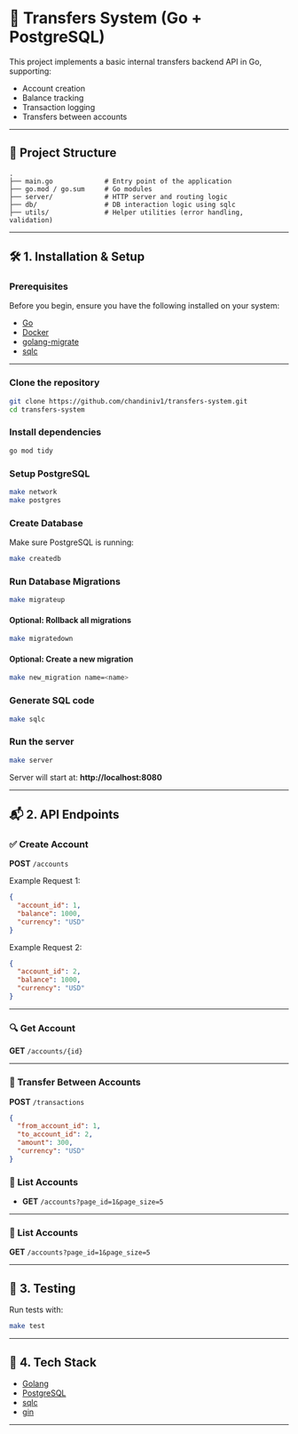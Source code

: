 # 🔐 Transfers System (Go + PostgreSQL)

This project implements a basic internal transfers backend API in Go, supporting:

- Account creation
- Balance tracking
- Transaction logging
- Transfers between accounts

---

## 📁 Project Structure

```
.
├── main.go             # Entry point of the application
├── go.mod / go.sum     # Go modules
├── server/             # HTTP server and routing logic
├── db/                 # DB interaction logic using sqlc
├── utils/              # Helper utilities (error handling, validation)
```

---

## 🛠️ 1. Installation & Setup

### **Prerequisites**

Before you begin, ensure you have the following installed on your system:

- [Go](https://golang.org/)  
- [Docker](https://www.docker.com/)  
- [golang-migrate](https://github.com/golang-migrate/migrate)  
- [sqlc](https://docs.sqlc.dev/)  

---

### **Clone the repository**

```bash
git clone https://github.com/chandiniv1/transfers-system.git
cd transfers-system
```

### **Install dependencies**

```bash
go mod tidy
```

### **Setup PostgreSQL**

```bash
make network
make postgres
```

### **Create Database**

Make sure PostgreSQL is running:

```bash
make createdb
```

### **Run Database Migrations**

```bash
make migrateup
```

#### Optional: Rollback all migrations
```bash
make migratedown
```

#### Optional: Create a new migration
```bash
make new_migration name=<name>
```

### **Generate SQL code**

```bash
make sqlc
```

### **Run the server**

```bash
make server
```

Server will start at: **http://localhost:8080**

---

## 📬 2. API Endpoints

### ✅ Create Account

**POST** `/accounts`

Example Request 1:
```json
{
  "account_id": 1,
  "balance": 1000,
  "currency": "USD"
}
```

Example Request 2:
```json
{
  "account_id": 2,
  "balance": 1000,
  "currency": "USD"
}
```

---

### 🔍 Get Account

**GET** `/accounts/{id}`

---

### 🔁 Transfer Between Accounts

**POST** `/transactions`
```json
{
  "from_account_id": 1,
  "to_account_id": 2,
  "amount": 300,
  "currency": "USD"
}
```


### 📄 List Accounts

- **GET** `/accounts?page_id=1&page_size=5`

---

### 📄 List Accounts

**GET** `/accounts?page_id=1&page_size=5`

---

## 🧪 3. Testing

Run tests with:

```bash
make test
```

---

## 📖 4. Tech Stack

- [Golang](https://golang.org/)
- [PostgreSQL](https://www.postgresql.org/)
- [sqlc](https://docs.sqlc.dev/)
- [gin](https://gin-gonic.com/en/docs/)

---